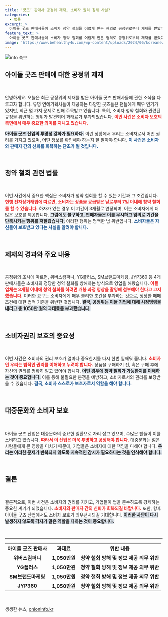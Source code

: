 ```yaml
---
title: ‘굿즈’ 판매사 공정위 제재… 소비자 권리 침해 사실?
categories:
  - 법률
excerpt: >
  아이돌 굿즈 판매사들이 소비자 청약 철회를 어렵게 만든 혐의로 공정위로부터 제재를 받았다. 하이브, SM, YG, JYP 등 4대 기획사는 과태료 1050만원과 시정명령을 부과받았다. 이들은 임의로 청약 철회 기간을 단축하고, 하자가 있는 상품의 환불 조건을 강화하는 등 소비자 권리를 침해했다.
feature_text: >
  아이돌 굿즈 판매사들이 소비자 청약 철회를 어렵게 만든 혐의로 공정위로부터 제재를 받았다. 하이브, SM, YG, JYP 등 4대 기획사는 과태료 1050만원과 시정명령을 부과받았다. 이들은 임의로 청약 철회 기간을 단축하고, 하자가 있는 상품의 환불 조건을 강화하는 등 소비자 권리를 침해했다.
image: 'https://www.behealthy4u.com/wp-content/uploads/2024/06/koreanews.jpg'
---
```


<p><img src="https://www.behealthy4u.com/wp-content/uploads/2024/06/koreanews.jpg" alt="info 속보" /></p>

<h2 data-ke-size="size26">아이돌 굿즈 판매에 대한 공정위 제재</h2>

<p data-ke-size="size16">&nbsp;</p>

<p>안녕하세요. 오늘은 최근 공정위의 제재를 받은 아이돌 굿즈 판매사들에 관한 소식을 다루고자 합니다. 유명 연예기획사들이 제공하는 다양한 굿즈들은 팬들에게 매우 인기가 있지만, 최근 몇 가지 문제로 인해 주목받고 있습니다. 특히, 소비자 청약 철회와 관련된 규정을 위반하는 행위가 발견되어 과태료가 부과되었습니다. <b><span style="color: #ee2323;">이번 사건은 소비자 보호의 측면에서 매우 중요한 의미를 지니고 있습니다.</span></b> </p>

<p><b><span style="background-color: #21538527;">아이돌 굿즈 산업의 투명성 강화가 필요하다.</span></b>  이런 상황에서 우리는 소비자로서 어떤 권리를 가지고 있으며, 어떤 정보를 확인해야 하는지 잘 알아야 합니다. <b><span style="color: #1a5490;">이 사건은 소비자와 판매자 간의 신뢰를 회복하는 단초가 될 것입니다.</span></b> </p>

<p data-ke-size="size16">&nbsp;</p>

<h2 data-ke-size="size26">청약 철회 관련 법률</h2>

<p data-ke-size="size16">&nbsp;</p>

<p>이번 사건에서 중요한 핵심은 소비자가 청약 철회를 할 수 있는 기간과 그 조건입니다. <b><span style="color: #ee2323;">현행 전자상거래법에 따르면, 소비자는 상품을 공급받은 날로부터 7일 이내에 청약 철회를 할 수 있습니다.</span></b> 하자가 있는 경우 이 기간이 3개월로 연장되며, 이는 소비자에게 더 많은 보호를 제공합니다. <b><span style="background-color: #21538527;">그럼에도 불구하고, 판매자들은 이를 무시하고 임의로 기간을 단축시키는 행위를 저질렀습니다.</span></b> 이러한 행위는 명백한 법 위반입니다. <b><span style="color: #1a5490;">소비자들은 자신들이 보호받고 있다는 사실을 알려야 합니다.</span></b> </p>

<p data-ke-size="size16">&nbsp;</p>

<h2 data-ke-size="size26">제재의 경과와 주요 내용</h2>

<p data-ke-size="size16">&nbsp;</p>

<p>공정위의 조사에 따르면, 위버스컴퍼니, YG플러스, SM브랜드마케팅, JYP360 등 4개 판매사들은 소비자의 정당한 청약 철회를 방해하는 방식으로 영업을 해왔습니다. <b><span style="color: #ee2323;">이들 업체는 3개월 이내에 청약 철회를 하려면 개봉 과정 영상을 촬영해 첨부해야 한다고 고지했습니다.</span></b> 이러한 요구는 소비자에게 매우 불리한 조건을 부과하는 것으로, 정당한 매매 조건에 대한 법적 기준을 위반한 것입니다. <b><span style="background-color: #21538527;">결국, 공정위는 이들 기업에 대해 시정명령을 내리고 총 1050만 원의 과태료를 부과했습니다.</span></b> </p>

<p data-ke-size="size16">&nbsp;</p>

<h2 data-ke-size="size26">소비자권리 보호의 중요성</h2>

<p data-ke-size="size16">&nbsp;</p>

<p>이번 사건은 소비자의 권리 보호가 얼마나 중요한지를 다시 한번 일깨워 줍니다. <b><span style="color: #ee2323;">소비자인 우리는 법적인 권리를 이해하고 누려야 합니다.</span></b> 상품을 구매하기 전, 혹은 구매 후에 자신의 권리를 명확히 알고 있어야 합니다. <b><span style="background-color: #21538527;">어떤 경우에 청약 철회가 가능한지를 이해하는 것이 중요합니다.</span></b> 이를 통해 불필요한 분쟁을 예방하고, 소비자로서의 권리를 보장받을 수 있습니다. <b><span style="color: #1a5490;">결국, 소비자 스스로가 보호자로서 역할을 해야 합니다.</span></b> </p>

<p data-ke-size="size16">&nbsp;</p>

<h2 data-ke-size="size26">대중문화와 소비자 보호</h2>

<p data-ke-size="size16">&nbsp;</p>

<p>아이돌 굿즈 산업은 대중문화의 중요한 일환으로 자리 잡고 있으며, 수많은 팬들이 이를 소비하고 있습니다. <b><span style="color: #ee2323;">따라서 이 산업은 더욱 투명하고 공정해야 합니다.</span></b> 대중문화는 젊은 사람들에게 큰 영향을 미치기 때문에, 기업들은 소비자에 대한 책임을 다해야 합니다. <b><span style="background-color: #21538527;">우리는 이러한 문제가 반복되지 않도록 지속적인 감시가 필요하다는 것을 인식해야 합니다.</span></b> </p>

<p data-ke-size="size16">&nbsp;</p>

<h2 data-ke-size="size26">결론</h2>

<p data-ke-size="size16">&nbsp;</p>

<p>결론적으로, 이번 사건은 소비자의 권리를 지키고, 기업들이 법을 준수하도록 강제하는 중요한 계기가 되었습니다. <b><span style="color: #ee2323;">소비자와 판매자 간의 신뢰가 회복되길 바랍니다.</span></b> 또한, 향후 아이돌 굿즈 산업에서도 소비자 보호가 최우선시되길 기대합니다. <b><span style="background-color: #21538527;">이러한 사안이 다시 발생하지 않도록 각자가 맡은 역할을 다하는 것이 중요합니다.</span></b> </p>

<p data-ke-size="size16">&nbsp;</p>

<hr/>

<table style="width: 100%; border-collapse: collapse;">
<tr>
<td style="text-align: center; height: 17px;"><b>아이돌 굿즈 판매사</b></td>
<td style="text-align: center; height: 17px;"><b>과태료</b></td>
<td style="text-align: center; height: 17px;"><b>위반 내용</b></td>
</tr>
<tr>
<td style="text-align: center; height: 17px;"><b>위버스컴퍼니</b></td>
<td style="text-align: center; height: 17px;"><b>1,050만원</b></td>
<td style="text-align: center; height: 17px;"><b>청약 철회 방해 및 정보 제공 의무 위반</b></td>
</tr>
<tr>
<td style="text-align: center; height: 17px;"><b>YG플러스</b></td>
<td style="text-align: center; height: 17px;"><b>1,050만원</b></td>
<td style="text-align: center; height: 17px;"><b>청약 철회 방해 및 정보 제공 의무 위반</b></td>
</tr>
<tr>
<td style="text-align: center; height: 17px;"><b>SM브랜드마케팅</b></td>
<td style="text-align: center; height: 17px;"><b>1,050만원</b></td>
<td style="text-align: center; height: 17px;"><b>청약 철회 방해 및 정보 제공 의무 위반</b></td>
</tr>
<tr>
<td style="text-align: center; height: 17px;"><b>JYP360</b></td>
<td style="text-align: center; height: 17px;"><b>1,050만원</b></td>
<td style="text-align: center; height: 17px;"><b>청약 철회 방해 및 정보 제공 의무 위반</b></td>
</tr>
</table>

<p data-ke-size="size16">&nbsp;</p>
생생한 뉴스, <a href="https://onioninfo.kr" rel="dofollow">onioninfo.kr</a>


